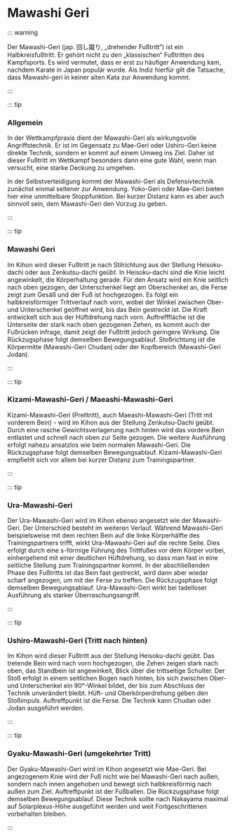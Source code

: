 # Mawashi Geri

::: warning

Der Mawashi-Geri (jap. 回し蹴り, „drehender Fußtritt“) ist ein Halbkreisfußtritt. Er gehört nicht zu den „klassischen“ Fußtritten des Kampfsports. Es wird vermutet, dass er erst zu häufiger Anwendung kam, nachdem Karate in Japan populär wurde. Als Indiz hierfür gilt die Tatsache, dass Mawashi-geri in keiner alten Kata zur Anwendung kommt.

:::

::: tip

### Allgemein

In der Wettkampfpraxis dient der Mawashi-Geri als wirkungsvolle Angriffstechnik. Er ist im Gegensatz zu Mae-Geri oder Ushiro-Geri keine direkte Technik, sondern er kommt auf einem Umweg ins Ziel. Daher ist dieser Fußtritt im Wettkampf besonders dann eine gute Wahl, wenn man versucht, eine starke Deckung zu umgehen.

In der Selbstverteidigung kommt der Mawashi-Geri als Defensivtechnik zunächst einmal seltener zur Anwendung. Yoko-Geri oder Mae-Geri bieten hier eine unmittelbare Stoppfunktion. Bei kurzer Distanz kann es aber auch sinnvoll sein, dem Mawashi-Geri den Vorzug zu geben.

:::

::: tip

### Mawashi Geri

Im Kihon wird dieser Fußtritt je nach Stilrichtung aus der Stellung Heisoku-dachi oder aus Zenkutsu-dachi geübt. In Heisoku-dachi sind die Knie leicht angewinkelt, die Körperhaltung gerade. Für den Ansatz wird ein Knie seitlich nach oben gezogen, der Unterschenkel liegt am Oberschenkel an, die Ferse zeigt zum Gesäß und der Fuß ist hochgezogen. Es folgt ein halbkreisförmiger Trittverlauf nach vorn, wobei der Winkel zwischen Ober- und Unterschenkel geöffnet wird, bis das Bein gestreckt ist. Die Kraft entwickelt sich aus der Hüftdrehung nach vorn. Auftrefffläche ist die Unterseite der stark nach oben gezogenen Zehen, es kommt auch der Fußrücken infrage, damit zeigt der Fußtritt jedoch geringere Wirkung. Die Rückzugsphase folgt demselben Bewegungsablauf. Stoßrichtung ist die Körpermitte (Mawashi-Geri Chudan) oder der Kopfbereich (Mawashi-Geri Jodan).

:::

<YouTube videoid="09frCZOfD0E" start="18" desc="Mawashi Geri Grundübungen" />

::: tip

### Kizami-Mawashi-Geri / Maeashi-Mawashi-Geri

Kizami-Mawashi-Geri (Prelltritt), auch Maeashi-Mawashi-Geri (Tritt mit vorderem Bein) - wird im Kihon aus der Stellung Zenkutsu-Dachi geübt. Durch eine rasche Gewichtsverlagerung nach hinten wird das vordere Bein entlastet und schnell nach oben zur Seite gezogen. Die weitere Ausführung erfolgt nahezu ansatzlos wie beim normalen Mawashi-Geri. Die Rückzugsphase folgt demselben Bewegungsablauf. Kizami-Mawashi-Geri empfiehlt sich vor allem bei kurzer Distanz zum Trainingspartner.

:::

::: tip

### Ura-Mawashi-Geri

Der Ura-Mawashi-Geri wird im Kihon ebenso angesetzt wie der Mawashi-Geri. Der Unterschied besteht im weiteren Verlauf. Während Mawashi-Geri beispielsweise mit dem rechten Bein auf die linke Körperhälfte des Trainingspartners trifft, wirkt Ura-Mawashi-Geri auf die rechte Seite. Dies erfolgt durch eine s-förmige Führung des Trittfußes vor dem Körper vorbei, einhergehend mit einer deutlichen Hüftdrehung, so dass man fast in eine seitliche Stellung zum Trainingspartner kommt. In der abschließenden Phase des Fußtritts ist das Bein fast gestreckt, wird dann aber wieder scharf angezogen, um mit der Ferse zu treffen. Die Rückzugsphase folgt demselben Bewegungsablauf. Ura-Mawashi-Geri wirkt bei tadelloser Ausführung als starker Überraschungsangriff.

:::

<YouTube videoid="CwzijehUssw" start="20" desc="Ura Mawashi Geri" />

::: tip

### Ushiro-Mawashi-Geri (Tritt nach hinten)

Im Kihon wird dieser Fußtritt aus der Stellung Heisoku-dachi geübt. Das tretende Bein wird nach vorn hochgezogen, die Zehen zeigen stark nach oben, das Standbein ist angewinkelt, Blick über die trittseitige Schulter. Der Stoß erfolgt in einem seitlichen Bogen nach hinten, bis sich zwischen Ober- und Unterschenkel ein 90°-Winkel bildet, der bis zum Abschluss der Technik unverändert bleibt. Hüft- und Oberkörperdrehung geben den Stoßimpuls. Auftreffpunkt ist die Ferse. Die Technik kann Chudan oder Jodan ausgeführt werden.

:::

::: tip

### Gyaku-Mawashi-Geri (umgekehrter Tritt)

Der Gyaku-Mawashi-Geri wird im Kihon angesetzt wie Mae-Geri. Bei angezogenem Knie wird der Fuß nicht wie bei Mawashi-Geri nach außen, sondern nach innen angehoben und bewegt sich halbkreisförmig nach außen zum Ziel. Auftreffpunkt ist der Fußballen. Die Rückzugsphase folgt demselben Bewegungsablauf. Diese Technik sollte nach Nakayama maximal auf Solarplexus-Höhe ausgeführt werden und weit Fortgeschrittenen vorbehalten bleiben.

:::